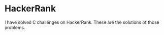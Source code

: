 # HackerRank

I have solved C challenges on HackerRank. These are the solutions of those problems. 
